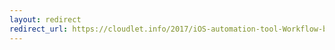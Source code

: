 ```yaml
---
layout: redirect
redirect_url: https://cloudlet.info/2017/iOS-automation-tool-Workflow-beginner-guide
---
```

